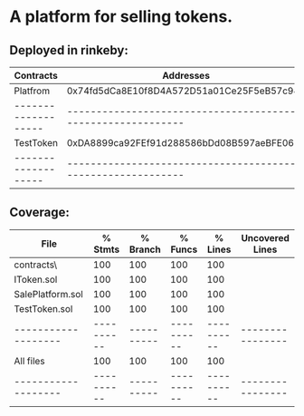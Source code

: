# A platform for selling tokens.

## Deployed in rinkeby:

  Contracts        |                             Addresses                      |
-------------------|------------------------------------------------------------|
  Platfrom         |        0x74fd5dCa8E10f8D4A572D51a01Ce25F5eB57c949          |
-------------------|------------------------------------------------------------|                                              
  TestToken        |        0xDA8899ca92FEf91d288586bDd08B597aeBFE06E9          |
-------------------|------------------------------------------------------------|

## Coverage:
File               |  % Stmts | % Branch |  % Funcs |  % Lines |Uncovered Lines |
-------------------|----------|----------|----------|----------|----------------|
 contracts\        |      100 |      100 |      100 |      100 |                |
  IToken.sol       |      100 |      100 |      100 |      100 |                |
  SalePlatform.sol |      100 |      100 |      100 |      100 |                |
  TestToken.sol    |      100 |      100 |      100 |      100 |                |
-------------------|----------|----------|----------|----------|----------------|
All files          |      100 |      100 |      100 |      100 |                |
-------------------|----------|----------|----------|----------|----------------|
